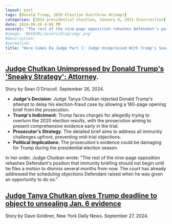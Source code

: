 ```yaml
---
layout: post
tags: [Donald Trump, 2020 Election Overthrow Attempt]
categories: [2024 presidential election, January 6, 2021 Insurrection]
date: 2024-09-26 4:00 PM
excerpt: "The rest of the nine-page opposition rehashes Defendant's position that immunity briefing should not begin until he files a motion to dismiss several months from now. The court has already addressed the scheduling objections Defendant raised when he was given an opportunity to do solemnly – Judge Chutkan"
#image: 'BASEURL/assets/blog/img/.png'
#description:
#permalink:
title: "Here Comes Da Judge Part 1: Judge Unimpressed With Trump’s Sneaky Strategy"
---
```



## [Judge Chutkan Unimpressed by Donald Trump's 'Sneaky Strategy': Attorney](https://www.newsweek.com/donald-trump-jack-smith-tanya-chutkan-indictment-election-fraud-january-6-1959699).
Story by Sean O'Driscoll. September 26, 2024.

- **Judge's Decision**: Judge Tanya Chutkan rejected Donald Trump's attempt to delay his election-fraud case by allowing a 180-page opening brief from the prosecution.
- **Trump's Indictment**: Trump faces charges for allegedly trying to overturn the 2020 election results, with the prosecution aiming to present comprehensive evidence early in the trial.
- **Prosecutor's Strategy**: The detailed brief aims to address all immunity challenges upfront, preventing mid-trial objections.
- **Political Implications**: The prosecution's evidence could be damaging for Trump during the presidential election season.

In her order, Judge Chutkan wrote: "The rest of the nine-page opposition rehashes Defendant's position that immunity briefing should not begin until he files a motion to dismiss several months from now. The court has already addressed the scheduling objections Defendant raised when he was given an opportunity to do so."

## [Judge Tanya Chutkan gives Trump deadline to object to unsealing Jan. 6 evidence](https://www.nydailynews.com/2024/09/27/judge-tanya-chutkan-trump-deadline-object-unsealing-jan-6-evidence/)

Story by Dave Goldiner, New York Daily News. September 27, 2024.

